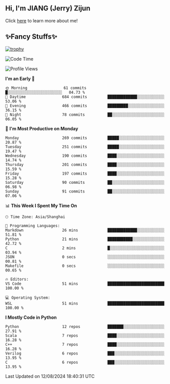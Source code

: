 ## Hi, I'm JIANG (Jerry) Zijun

Click [here](https://jzjerry.github.io/about/) to learn more about me!

## ✨Fancy Stuffs✨
[![trophy](https://github-profile-trophy.vercel.app/?username=jzjerry&theme=onedark)](https://github.com/ryo-ma/github-profile-trophy)
<!--START_SECTION:waka-->
![Code Time](http://img.shields.io/badge/Code%20Time-571%20hrs%2037%20mins-blue)

![Profile Views](http://img.shields.io/badge/Profile%20Views-15-blue)

**I'm an Early 🐤** 

```text
🌞 Morning                61 commits          █░░░░░░░░░░░░░░░░░░░░░░░░   04.73 % 
🌆 Daytime                684 commits         █████████████░░░░░░░░░░░░   53.06 % 
🌃 Evening                466 commits         █████████░░░░░░░░░░░░░░░░   36.15 % 
🌙 Night                  78 commits          ██░░░░░░░░░░░░░░░░░░░░░░░   06.05 % 
```
📅 **I'm Most Productive on Monday** 

```text
Monday                   269 commits         █████░░░░░░░░░░░░░░░░░░░░   20.87 % 
Tuesday                  251 commits         █████░░░░░░░░░░░░░░░░░░░░   19.47 % 
Wednesday                190 commits         ████░░░░░░░░░░░░░░░░░░░░░   14.74 % 
Thursday                 201 commits         ████░░░░░░░░░░░░░░░░░░░░░   15.59 % 
Friday                   197 commits         ████░░░░░░░░░░░░░░░░░░░░░   15.28 % 
Saturday                 90 commits          ██░░░░░░░░░░░░░░░░░░░░░░░   06.98 % 
Sunday                   91 commits          ██░░░░░░░░░░░░░░░░░░░░░░░   07.06 % 
```


📊 **This Week I Spent My Time On** 

```text
🕑︎ Time Zone: Asia/Shanghai

💬 Programming Languages: 
Markdown                 26 mins             █████████████░░░░░░░░░░░░   51.81 % 
Python                   21 mins             ███████████░░░░░░░░░░░░░░   42.72 % 
C                        2 mins              █░░░░░░░░░░░░░░░░░░░░░░░░   03.94 % 
JSON                     0 secs              ░░░░░░░░░░░░░░░░░░░░░░░░░   00.81 % 
Makefile                 0 secs              ░░░░░░░░░░░░░░░░░░░░░░░░░   00.65 % 

🔥 Editors: 
VS Code                  51 mins             █████████████████████████   100.00 % 

💻 Operating System: 
WSL                      51 mins             █████████████████████████   100.00 % 
```

**I Mostly Code in Python** 

```text
Python                   12 repos            ███████░░░░░░░░░░░░░░░░░░   27.91 % 
Scala                    7 repos             ████░░░░░░░░░░░░░░░░░░░░░   16.28 % 
C++                      7 repos             ████░░░░░░░░░░░░░░░░░░░░░   16.28 % 
Verilog                  6 repos             ███░░░░░░░░░░░░░░░░░░░░░░   13.95 % 
C                        6 repos             ███░░░░░░░░░░░░░░░░░░░░░░   13.95 % 
```




 Last Updated on 12/08/2024 18:40:31 UTC
<!--END_SECTION:waka-->
